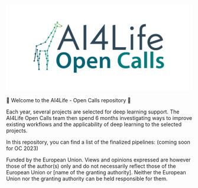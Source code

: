 <p align="center">
  <a href="https://ai4life.eurobioimaging.eu/open-calls/">
    <img src="https://github.com/ai4life-opencalls/.github/blob/main/AI4Life_banner_giraffe_nodes_OC.png?raw=true">
  </a>
</p>

:tada: Welcome to the AI4Life - Open Calls repository :tada:


Each year, several projects are selected for deep learning support. The AI4Life Open Calls team then spend 6 months 
investigating ways to improve existing workflows and the applicability of deep learning to the selected projects.

In this repository, you can find a list of the finalized pipelines:
(coming soon for OC 2023)


Funded by the European Union. Views and opinions expressed are however those of the author(s) only and do not necessarily reflect those of the European Union or [name of the granting authority]. Neither the European Union nor the granting authority can be held responsible for them.
